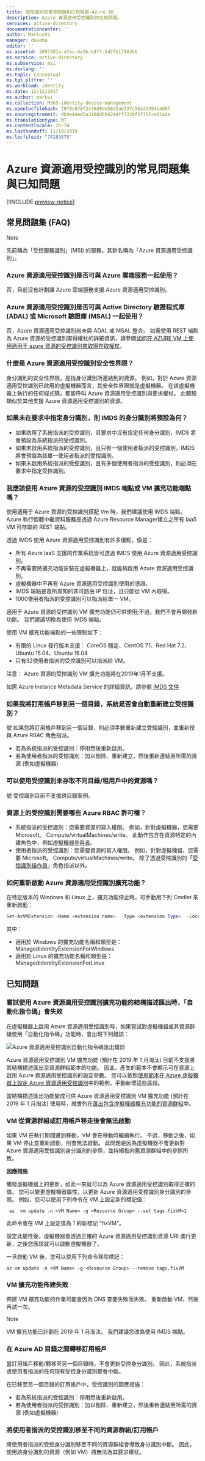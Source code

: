 ```yaml
---
title: 受控識別的常見問題和已知問題-Azure AD
description: Azure 資源適用受控識別的已知問題。
services: active-directory
documentationcenter: ''
author: MarkusVi
manager: daveba
editor: ''
ms.assetid: 2097381a-a7ec-4e3b-b4ff-5d2fb17403b6
ms.service: active-directory
ms.subservice: msi
ms.devlang: ''
ms.topic: conceptual
ms.tgt_pltfrm: ''
ms.workload: identity
ms.date: 12/12/2017
ms.author: markvi
ms.collection: M365-identity-device-management
ms.openlocfilehash: f0f0c678f2426d9de58d2ab337c56243394b4d0f
ms.sourcegitcommit: dbde4aed5a3188d6b4244ff7220f2f75fce65ada
ms.translationtype: MT
ms.contentlocale: zh-TW
ms.lasthandoff: 11/19/2019
ms.locfileid: "74183878"
---
```

# <a name="faqs-and-known-issues-with-managed-identities-for-azure-resources"></a>Azure 資源適用受控識別的常見問題集與已知問題

[!INCLUDE [preview-notice](../../../includes/active-directory-msi-preview-notice.md)]

## <a name="frequently-asked-questions-faqs"></a>常見問題集 (FAQ)

> [!NOTE]
> 先前稱為「受控服務識別」(MSI) 的服務，其新名稱為「Azure 資源適用受控識別」。

### <a name="does-managed-identities-for-azure-resources-work-with-azure-cloud-services"></a>Azure 資源適用受控識別是否可與 Azure 雲端服務一起使用？

否，目前沒有計劃讓 Azure 雲端服務支援 Azure 資源適用受控識別。

### <a name="does-managed-identities-for-azure-resources-work-with-the-active-directory-authentication-library-adal-or-the-microsoft-authentication-library-msal"></a>Azure 資源適用受控識別是否可與 Active Directory 驗證程式庫 (ADAL) 或 Microsoft 驗證庫 (MSAL) 一起使用？

否，Azure 資源適用受控識別尚未與 ADAL 或 MSAL 整合。 如需使用 REST 端點為 Azure 資源的受控識別取得權杖的詳細資訊，請參閱[如何在 AZURE VM 上使用適用于 azure 資源的受控識別來取得存取權杖](how-to-use-vm-token.md)。

### <a name="what-is-the-security-boundary-of-managed-identities-for-azure-resources"></a>什麼是 Azure 資源適用受控識別安全性界限？

身分識別的安全性界限，是指身分識別所連結到的資源。 例如，對於 Azure 資源適用受控識別已啟用的虛擬機器而言，其安全性界限就是虛擬機器。 在該虛擬機器上執行的任何程式碼，都能呼叫 Azure 資源適用受控識別與要求權杖。 此體驗類似於其他支援 Azure 資源適用受控識別的資源。

### <a name="what-identity-will-imds-default-to-if-dont-specify-the-identity-in-the-request"></a>如果未在要求中指定身分識別，則 IMDS 的身分識別將預設為何？

- 如果啟用了系統指派的受控識別，且要求中沒有指定任何身分識別，IMDS 將會預設為系統指派的受控識別。
- 如果未啟用系統指派的受控識別，且只有一個使用者指派的受控識別，IMDS 將會預設為該單一使用者指派的受控識別。 
- 如果未啟用系統指派的受控識別，且有多個使用者指派的受控識別，則必須在要求中指定受控識別。

### <a name="should-i-use-the-managed-identities-for-azure-resources-imds-endpoint-or-the-vm-extension-endpoint"></a>我應該使用 Azure 資源的受控識別 IMDS 端點或 VM 擴充功能端點嗎？

使用適用于 Azure 資源的受控識別搭配 Vm 時，我們建議使用 IMDS 端點。 Azure 執行個體中繼資料服務是透過 Azure Resource Manager建立之所有 IaaS VM 可存取的 REST 端點。 

透過 IMDS 使用 Azure 資源適用受控識別有許多優點，像是：
- 所有 Azure IaaS 支援的作業系統皆可透過 IMDS 使用 Azure 資源適用受控識別。
- 不再需要將擴充功能安裝在虛擬機器上，就能夠啟用 Azure 資源適用受控識別。 
- 虛擬機器中不再有 Azure 資源適用受控識別使用的憑證。
- IMDS 端點是眾所周知的非可路由 IP 位址，且只能從 VM 內取得。
- 1000使用者指派的受控識別可以指派給單一 VM。 

適用于 Azure 資源的受控識別 VM 擴充功能仍可供使用;不過，我們不會再開發新功能。 我們建議切換為使用 IMDS 端點。 

使用 VM 擴充功能端點的一些限制如下：
- 有限的 Linux 發行版本支援： CoreOS 穩定、CentOS 7.1、Red Hat 7.2、Ubuntu 15.04、Ubuntu 16.04
- 只有32使用者指派的受控識別可以指派給 VM。


注意： Azure 資源的受控識別 VM 擴充功能將在2019年1月不支援。 

如需 Azure Instance Metadata Service 的詳細資訊，請參閱 [IMDS 文件](https://docs.microsoft.com/azure/virtual-machines/windows/instance-metadata-service)

### <a name="will-managed-identities-be-recreated-automatically-if-i-move-a-subscription-to-another-directory"></a>如果我將訂用帳戶移到另一個目錄，系統是否會自動重新建立受控識別？

號 如果您將訂用帳戶移到另一個目錄，則必須手動重新建立受控識別，並重新授與 Azure RBAC 角色指派。
- 若為系統指派的受控識別：停用然後重新啟用。 
- 若為使用者指派的受控識別：加以刪除、重新建立，然後重新連結至所需的資源 (例如虛擬機器)

### <a name="can-i-use-a-managed-identity-to-access-a-resource-in-a-different-directorytenant"></a>可以使用受控識別來存取不同目錄/租用戶中的資源嗎？

號 受控識別目前不支援跨目錄案例。 

### <a name="what-azure-rbac-permissions-are-required-to-managed-identity-on-a-resource"></a>資源上的受控識別需要哪些 Azure RBAC 許可權？ 

- 系統指派的受控識別：您需要資源的寫入權限。 例如，針對虛擬機器，您需要 Microsoft。 Compute/virtualMachines/write。 此動作包含在資源特定的內建角色中，例如[虛擬機器參與者](https://docs.microsoft.com/azure/role-based-access-control/built-in-roles#virtual-machine-contributor)。
- 使用者指派的受控識別：您需要資源的寫入權限。 例如，針對虛擬機器，您需要 Microsoft。 Compute/virtualMachines/write。 除了透過受控識別的「[受控識別操作員](https://docs.microsoft.com/azure/role-based-access-control/built-in-roles#managed-identity-operator)」角色指派以外。

### <a name="how-do-you-restart-the-managed-identities-for-azure-resources-extension"></a>如何重新啟動 Azure 資源適用受控識別擴充功能？
在特定版本的 Windows 和 Linux 上，擴充功能停止時，可手動用下列 Cmdlet 來重新啟動：

```powershell
Set-AzVMExtension -Name <extension name>  -Type <extension Type>  -Location <location> -Publisher Microsoft.ManagedIdentity -VMName <vm name> -ResourceGroupName <resource group name> -ForceRerun <Any string different from any last value used>
```

其中： 
- 適用於 Windows 的擴充功能名稱和類型是：ManagedIdentityExtensionForWindows
- 適用於 Linux 的擴充功能名稱和類型是：ManagedIdentityExtensionForLinux

## <a name="known-issues"></a>已知問題

### <a name="automation-script-fails-when-attempting-schema-export-for-managed-identities-for-azure-resources-extension"></a>嘗試使用 Azure 資源適用受控識別擴充功能的結構描述匯出時，「自動化指令碼」會失敗

在虛擬機器上啟用 Azure 資源適用受控識別時，如果嘗試對虛擬機器或其資源群組使用「自動化指令碼」功能時，會出現下列錯誤：

![Azure 資源適用受控識別自動化指令碼匯出錯誤](./media/msi-known-issues/automation-script-export-error.png)

Azure 資源適用受控識別 VM 擴充功能 (預計在 2019 年 1 月淘汰) 目前不支援將其結構描述匯出至資源群組範本的功能。 因此，產生的範本不會顯示可在資源上啟用 Azure 資源適用受控識別的設定參數。 您可以依照[使用範本在 Azure 虛擬機器上設定 Azure 資源適用受控識別](qs-configure-template-windows-vm.md)中的範例，手動新增這些區段。

當結構描述匯出功能變成可供 Azure 資源適用受控識別 VM 擴充功能 (預計在 2019 年 1 月淘汰) 使用時，就會列在[匯出包含虛擬機器擴充功能的資源群組](../../virtual-machines/extensions/export-templates.md#supported-virtual-machine-extensions)中。

### <a name="vm-fails-to-start-after-being-moved-from-resource-group-or-subscription"></a>VM 從資源群組或訂用帳戶移走後會無法啟動

如果 VM 在執行期間遭到移動，VM 會在移動時繼續執行。 不過，移動之後，如果 VM 停止並重新啟動，則會無法啟動。 此問題是因為虛擬機器不會更新對 Azure 資源適用受控識別身分識別的參照，並持續指向舊資源群組中的參照所致。

**因應措施** 
 
觸發虛擬機器上的更新，如此一來就可以為 Azure 資源適用受控識別取得正確的值。 您可以變更虛擬機器屬性，以更新 Azure 資源適用受控識別身分識別的參照。 例如，您可以使用下列命令在 VM 上設定新的標記值：

```azurecli-interactive
 az  vm update -n <VM Name> -g <Resource Group> --set tags.fixVM=1
```
 
此命令會在 VM 上設定值為 1 的新標記 "fixVM"。 
 
設定此屬性後，虛擬機器會透過正確的 Azure 資源適用受控識別資源 URI 進行更新，之後您應該就可以啟動虛擬機器了。 
 
一旦啟動 VM 後，您可以使用下列命令移除標記：

```azurecli-interactive
az vm update -n <VM Name> -g <Resource Group> --remove tags.fixVM
```

### <a name="vm-extension-provisioning-fails"></a>VM 擴充功能佈建失敗

佈建 VM 擴充功能的作業可能會因為 DNS 查閱失敗而失敗。 重新啟動 VM，然後再試一次。
 
> [!NOTE]
> VM 擴充功能已計劃在 2019 年 1 月淘汰。 我們建議您改為使用 IMDS 端點。

### <a name="transferring-a-subscription-between-azure-ad-directories"></a>在 Azure AD 目錄之間轉移訂用帳戶

當訂用帳戶移動/轉移至另一個目錄時，不會更新受控身分識別。 因此，系統指派或使用者指派的任何現有受控身分識別都會中斷。 

在已移至另一個目錄的訂用帳戶中，受控識別的因應措施：

 - 若為系統指派的受控識別：停用然後重新啟用。 
 - 若為使用者指派的受控識別：加以刪除、重新建立，然後重新連結至所需的資源 (例如虛擬機器)

### <a name="moving-a-user-assigned-managed-identity-to-a-different-resource-groupsubscription"></a>將使用者指派的受控識別移至不同的資源群組/訂用帳戶

將使用者指派的受控身分識別移至不同的資源群組會導致身分識別中斷。 因此，使用該身分識別的資源（例如 VM）將無法為其要求權杖。 
